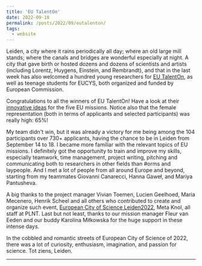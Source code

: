 ```yaml
---
title: 'EU TalentOn'
date: 2022-09-18
permalink: /posts/2022/09/eutalenton/
tags:
  - website
---
```


Leiden, a city where it rains periodically all day; where an old large mill stands; where the canals and bridges are wonderful especially at night. A city that gave birth or hosted dozens and dozens of scientists and artists (including Lorentz, Huygens, Einstein, and Rembrandt), and that in the last week has also welcomed a hundred young researchers for [EU TalentOn](https://talenton.eu), as well as teenage students for EUCYS, both organized and funded by European Commission.

Congratulations to all the winners of EU TalentOn! Have a look at their [innovative ideas](https://lnkd.in/dZpu3h73) for the five EU missions.
Notice also that the female representation (both in terms of applicants and selected participants) was really high: 65%!

My team didn't win, but it was already a victory for me being among the 104 participants over 730+ applicants, having the chance to be in Leiden from September 14 to 18. I became more familiar with the relevant topics of EU missions. I definitely got the opportunity to train and improve my skills, especially teamwork, time management, project writing, pitching and communicating both to researchers in other fields than #orms and laypeople. And I met a lot of people from all around Europe and beyond, starting from my teammates Giovanni Canarecci, Hanna Gaweł, and Mariya Pantusheva.

A big thanks to the project manager Vivian Toemen, Lucien Geelhoed, Maria Mecenero, Henrik Scheel and all others who contributed to create and organize such event, [European City of Science Leiden2022](https://leiden2022.nl), Meta Knol, all staff at PLNT. Last but not least, thanks to our mission manager Fleur van Eeden and our buddy Karolina Miłkowska for the huge support in these intense days.

In the cobbled and romantic streets of European City of Science of 2022, there was a lot of curiosity, enthusiasm, imagination, and passion for science. Tot ziens, Leiden.


------
